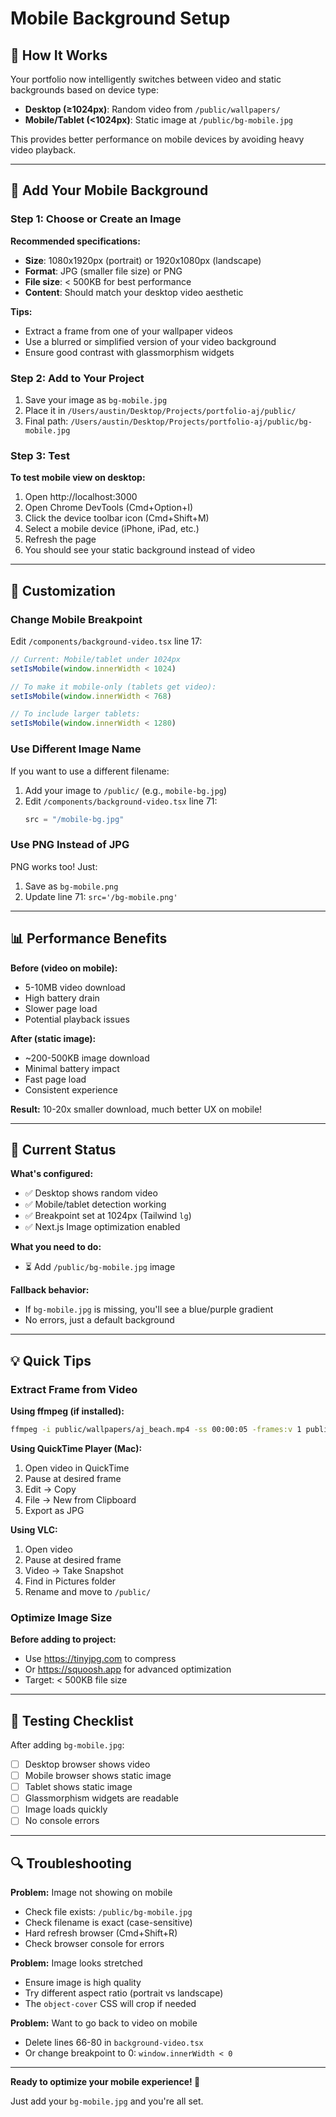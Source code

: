 # Mobile Background Setup

## 📱 How It Works

Your portfolio now intelligently switches between video and static backgrounds based on device type:

- **Desktop (≥1024px)**: Random video from `/public/wallpapers/`
- **Mobile/Tablet (<1024px)**: Static image at `/public/bg-mobile.jpg`

This provides better performance on mobile devices by avoiding heavy video playback.

---

## 🎨 Add Your Mobile Background

### Step 1: Choose or Create an Image

**Recommended specifications:**

- **Size**: 1080x1920px (portrait) or 1920x1080px (landscape)
- **Format**: JPG (smaller file size) or PNG
- **File size**: < 500KB for best performance
- **Content**: Should match your desktop video aesthetic

**Tips:**

- Extract a frame from one of your wallpaper videos
- Use a blurred or simplified version of your video background
- Ensure good contrast with glassmorphism widgets

### Step 2: Add to Your Project

1. Save your image as `bg-mobile.jpg`
2. Place it in `/Users/austin/Desktop/Projects/portfolio-aj/public/`
3. Final path: `/Users/austin/Desktop/Projects/portfolio-aj/public/bg-mobile.jpg`

### Step 3: Test

**To test mobile view on desktop:**

1. Open http://localhost:3000
2. Open Chrome DevTools (Cmd+Option+I)
3. Click the device toolbar icon (Cmd+Shift+M)
4. Select a mobile device (iPhone, iPad, etc.)
5. Refresh the page
6. You should see your static background instead of video

---

## 🔧 Customization

### Change Mobile Breakpoint

Edit `/components/background-video.tsx` line 17:

```typescript
// Current: Mobile/tablet under 1024px
setIsMobile(window.innerWidth < 1024)

// To make it mobile-only (tablets get video):
setIsMobile(window.innerWidth < 768)

// To include larger tablets:
setIsMobile(window.innerWidth < 1280)
```

### Use Different Image Name

If you want to use a different filename:

1. Add your image to `/public/` (e.g., `mobile-bg.jpg`)
2. Edit `/components/background-video.tsx` line 71:
   ```typescript
   src = "/mobile-bg.jpg"
   ```

### Use PNG Instead of JPG

PNG works too! Just:

1. Save as `bg-mobile.png`
2. Update line 71: `src='/bg-mobile.png'`

---

## 📊 Performance Benefits

**Before (video on mobile):**

- 5-10MB video download
- High battery drain
- Slower page load
- Potential playback issues

**After (static image):**

- ~200-500KB image download
- Minimal battery impact
- Fast page load
- Consistent experience

**Result:** 10-20x smaller download, much better UX on mobile!

---

## 🎯 Current Status

**What's configured:**

- ✅ Desktop shows random video
- ✅ Mobile/tablet detection working
- ✅ Breakpoint set at 1024px (Tailwind `lg`)
- ✅ Next.js Image optimization enabled

**What you need to do:**

- ⏳ Add `/public/bg-mobile.jpg` image

**Fallback behavior:**

- If `bg-mobile.jpg` is missing, you'll see a blue/purple gradient
- No errors, just a default background

---

## 💡 Quick Tips

### Extract Frame from Video

**Using ffmpeg (if installed):**

```bash
ffmpeg -i public/wallpapers/aj_beach.mp4 -ss 00:00:05 -frames:v 1 public/bg-mobile.jpg
```

**Using QuickTime Player (Mac):**

1. Open video in QuickTime
2. Pause at desired frame
3. Edit → Copy
4. File → New from Clipboard
5. Export as JPG

**Using VLC:**

1. Open video
2. Pause at desired frame
3. Video → Take Snapshot
4. Find in Pictures folder
5. Rename and move to `/public/`

### Optimize Image Size

**Before adding to project:**

- Use https://tinyjpg.com to compress
- Or https://squoosh.app for advanced optimization
- Target: < 500KB file size

---

## 🧪 Testing Checklist

After adding `bg-mobile.jpg`:

- [ ] Desktop browser shows video
- [ ] Mobile browser shows static image
- [ ] Tablet shows static image
- [ ] Glassmorphism widgets are readable
- [ ] Image loads quickly
- [ ] No console errors

---

## 🔍 Troubleshooting

**Problem:** Image not showing on mobile

- Check file exists: `/public/bg-mobile.jpg`
- Check filename is exact (case-sensitive)
- Hard refresh browser (Cmd+Shift+R)
- Check browser console for errors

**Problem:** Image looks stretched

- Ensure image is high quality
- Try different aspect ratio (portrait vs landscape)
- The `object-cover` CSS will crop if needed

**Problem:** Want to go back to video on mobile

- Delete lines 66-80 in `background-video.tsx`
- Or change breakpoint to 0: `window.innerWidth < 0`

---

**Ready to optimize your mobile experience! 🚀**

Just add your `bg-mobile.jpg` and you're all set.
